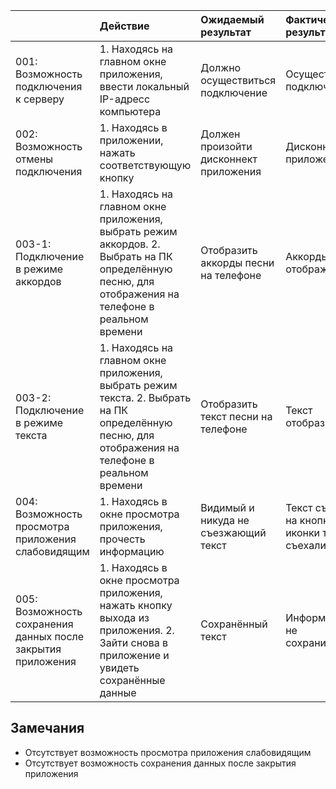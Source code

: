||Действие|Ожидаемый результат|Фактический результат| Оценка|
|:---|:---|:---|:---|:---|
|001: Возможность подключения к серверу| 1. Находясь на главном окне приложения, ввести локальный IP-адресс компьютера | Должно осуществиться подключение | Осуществлено подключение |Тест пройден |
|002: Возможность отмены подключения | 1. Находясь в приложении, нажать соответствующую кнопку | Должен произойти дисконнект приложения | Дисконнект приложения | Тест пройден |
|003-1: Подключение в режиме аккордов | 1. Находясь на главном окне приложения, выбрать режим аккордов. 2. Выбрать на ПК определённую песню, для отображения на телефоне в реальном времени | Отобразить аккорды песни на телефоне | Аккорды отображены | Тест пройден |
|003-2: Подключение в режиме текста | 1. Находясь на главном окне приложения, выбрать режим текста. 2. Выбрать на ПК определённую песню, для отображения на телефоне в реальном времени | Отобразить текст песни на телефоне | Текст отобразился |Тест пройден |
|004: Возможность просмотра приложения слабовидящим | 1. Находясь в окне просмотра приложения, прочесть информацию | Видимый и никуда не съезжающий текст | Текст съехал, на кнопках иконки тоже съехали | Тест не пройден |
|005: Возможность сохранения данных после закрытия приложения | 1. Находясь в окне просмотра приложения, нажать кнопку выхода из приложения. 2. Зайти снова в приложение и увидеть сохранённые данные | Сохранённый текст | Информация не сохранилась | Тест не пройден |
## Замечания
* Отсутствует возможность просмотра приложения слабовидящим 
* Отсутствует возможность сохранения данных после закрытия приложения   
